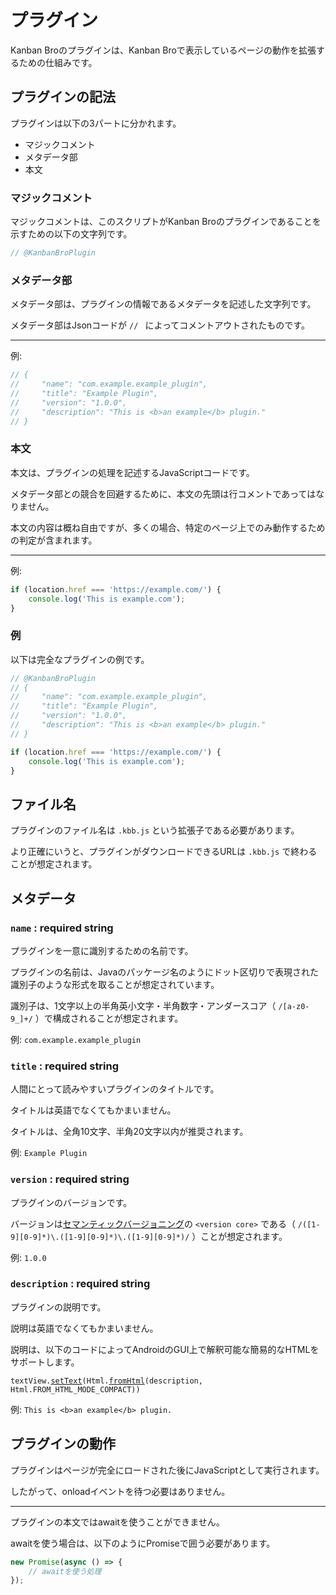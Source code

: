 # プラグイン

Kanban Broのプラグインは、Kanban Broで表示しているページの動作を拡張するための仕組みです。

## プラグインの記法

プラグインは以下の3パートに分かれます。

- マジックコメント
- メタデータ部
- 本文

### マジックコメント

マジックコメントは、このスクリプトがKanban Broのプラグインであることを示すための以下の文字列です。

```javascript
// @KanbanBroPlugin
```

### メタデータ部

メタデータ部は、プラグインの情報であるメタデータを記述した文字列です。

メタデータ部はJsonコードが `// ` によってコメントアウトされたものです。

---

例:

```javascript
// {
//     "name": "com.example.example_plugin",
//     "title": "Example Plugin",
//     "version": "1.0.0",
//     "description": "This is <b>an example</b> plugin."
// }
```

### 本文

本文は、プラグインの処理を記述するJavaScriptコードです。

メタデータ部との競合を回避するために、本文の先頭は行コメントであってはなりません。

本文の内容は概ね自由ですが、多くの場合、特定のページ上でのみ動作するための判定が含まれます。

---

例:

```javascript
if (location.href === 'https://example.com/') {
    console.log('This is example.com');
}
```

### 例

以下は完全なプラグインの例です。

```javascript
// @KanbanBroPlugin
// {
//     "name": "com.example.example_plugin",
//     "title": "Example Plugin",
//     "version": "1.0.0",
//     "description": "This is <b>an example</b> plugin."
// }

if (location.href === 'https://example.com/') {
    console.log('This is example.com');
}
```

## ファイル名

プラグインのファイル名は `.kbb.js` という拡張子である必要があります。

より正確にいうと、プラグインがダウンロードできるURLは `.kbb.js` で終わることが想定されます。

## メタデータ

### `name` : required string

プラグインを一意に識別するための名前です。

プラグインの名前は、Javaのパッケージ名のようにドット区切りで表現された識別子のような形式を取ることが想定されています。

識別子は、1文字以上の半角英小文字・半角数字・アンダースコア（ `/[a-z0-9_]+/` ）で構成されることが想定されます。

例: `com.example.example_plugin`

### `title` : required string

人間にとって読みやすいプラグインのタイトルです。

タイトルは英語でなくてもかまいません。

タイトルは、全角10文字、半角20文字以内が推奨されます。

例: `Example Plugin`

### `version` : required string

プラグインのバージョンです。

バージョンは[セマンティックバージョニング](https://semver.org/)の `<version core>` である（ `/([1-9][0-9]*)\.([1-9][0-9]*)\.([1-9][0-9]*)/` ）ことが想定されます。

例: `1.0.0`

### `description` : required string

プラグインの説明です。

説明は英語でなくてもかまいません。

説明は、以下のコードによってAndroidのGUI上で解釈可能な簡易的なHTMLをサポートします。

<code>textView.<a href="https://developer.android.com/reference/android/widget/TextView#setText(int)">setText</a>(Html.<a href="https://developer.android.com/reference/android/text/Html#fromHtml(java.lang.String,%20int)">fromHtml</a>(description, Html.FROM_HTML_MODE_COMPACT))</code>

例: `This is <b>an example</b> plugin.`

## プラグインの動作

プラグインはページが完全にロードされた後にJavaScriptとして実行されます。

したがって、onloadイベントを待つ必要はありません。

---

プラグインの本文ではawaitを使うことができません。

awaitを使う場合は、以下のようにPromiseで囲う必要があります。

```javascript
new Promise(async () => {
    // awaitを使う処理
});
```
